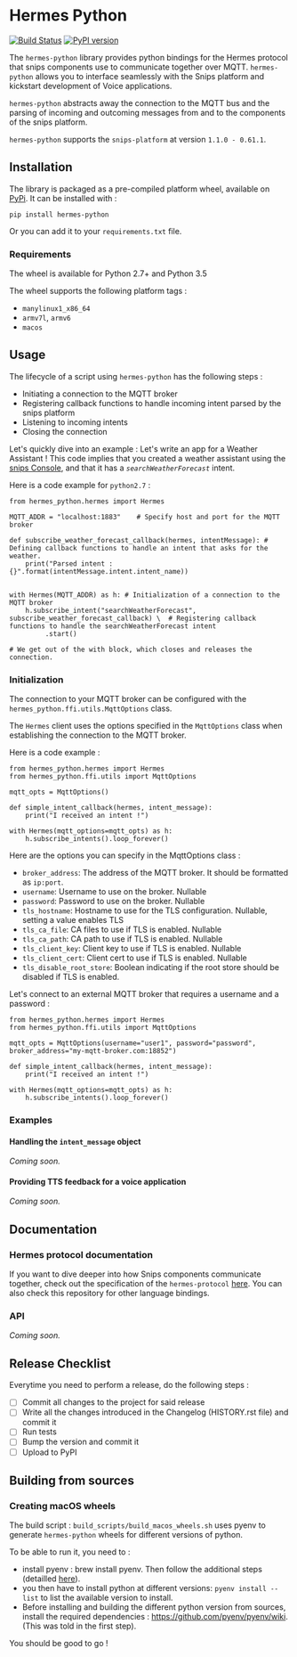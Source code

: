 # Hermes Python 
[![Build Status](https://travis-ci.org/snipsco/hermes-protocol.svg)](https://travis-ci.org/snipsco/hermes-protocol)
[![PyPI version](https://badge.fury.io/py/hermes-python.svg)](https://badge.fury.io/py/hermes-python)

The `hermes-python` library provides python bindings for the Hermes protocol that snips components use to communicate together over MQTT.
`hermes-python` allows you to interface seamlessly with the Snips platform and kickstart development of Voice applications. 

`hermes-python` abstracts away the connection to the MQTT bus and the parsing of incoming and outcoming messages from and to the components of the snips platform. 

`hermes-python` supports the `snips-platform` at version `1.1.0 - 0.61.1`. 
## Installation 
The library is packaged as a pre-compiled platform wheel, available on [PyPi](https://pypi.org/project/hermes-python/).
It can be installed with : 
```
pip install hermes-python
```

Or you can add it to your `requirements.txt` file. 

### Requirements 
The wheel is available for Python 2.7+ and Python 3.5

The wheel supports the following platform tags : 
- `manylinux1_x86_64`
- `armv7l`, `armv6`
- `macos`

## Usage 

The lifecycle of a script using `hermes-python` has the following steps : 
- Initiating a connection to the MQTT broker
- Registering callback functions to handle incoming intent parsed by the snips platform
- Listening to incoming intents
- Closing the connection  

Let's quickly dive into an example : Let's write an app for a Weather Assistant ! 
This code implies that you created a weather assistant using the [snips Console](https://console.snips.ai), and that it has a *`searchWeatherForecast`* intent. 

Here is a code example for `python2.7` : 

```
from hermes_python.hermes import Hermes

MQTT_ADDR = "localhost:1883"	# Specify host and port for the MQTT broker 

def subscribe_weather_forecast_callback(hermes, intentMessage):	# Defining callback functions to handle an intent that asks for the weather. 
	print("Parsed intent : {}".format(intentMessage.intent.intent_name))


with Hermes(MQTT_ADDR) as h: # Initialization of a connection to the MQTT broker
	h.subscribe_intent("searchWeatherForecast", subscribe_weather_forecast_callback) \  # Registering callback functions to handle the searchWeatherForecast intent
         .start() 

# We get out of the with block, which closes and releases the connection. 

```

### Initialization
The connection to your MQTT broker can be configured with the `hermes_python.ffi.utils.MqttOptions` class.

The `Hermes` client uses the options specified in the `MqttOptions` class when establishing the connection to the MQTT broker. 

Here is a code example : 
```
from hermes_python.hermes import Hermes
from hermes_python.ffi.utils import MqttOptions

mqtt_opts = MqttOptions()

def simple_intent_callback(hermes, intent_message):
    print("I received an intent !")

with Hermes(mqtt_options=mqtt_opts) as h:
    h.subscribe_intents().loop_forever()

```

Here are the options you can specify in the MqttOptions class : 
- `broker_address`: The address of the MQTT broker. It should be formatted as `ip:port`. 
- `username`: Username to use on the broker. Nullable
- `password`: Password to use on the broker. Nullable
- `tls_hostname`: Hostname to use for the TLS configuration. Nullable, setting a value enables TLS
- `tls_ca_file`: CA files to use if TLS is enabled. Nullable
- `tls_ca_path`: CA path to use if TLS is enabled. Nullable
- `tls_client_key`: Client key to use if TLS is enabled. Nullable
- `tls_client_cert`: Client cert to use if TLS is enabled. Nullable
- `tls_disable_root_store`: Boolean indicating if the root store should be disabled if TLS is enabled.

Let's connect to an external MQTT broker that requires a username and a password :  

```
from hermes_python.hermes import Hermes
from hermes_python.ffi.utils import MqttOptions

mqtt_opts = MqttOptions(username="user1", password="password", broker_address="my-mqtt-broker.com:18852")

def simple_intent_callback(hermes, intent_message):
    print("I received an intent !")

with Hermes(mqtt_options=mqtt_opts) as h:
    h.subscribe_intents().loop_forever()

```

### Examples 
#### Handling the `intent_message` object
*Coming soon.*

#### Providing TTS feedback for a voice application 
*Coming soon.*

## Documentation
### Hermes protocol documentation 
If you want to dive deeper into how Snips components communicate together, check out the specification of the `hermes-protocol` [here](https://docs.snips.ai/ressources/hermes-protocol). 
You can also check this repository for other language bindings. 

### API
*Coming soon.*

## Release Checklist 

Everytime you need to perform a release, do the following steps : 
- [ ] Commit all changes to the project for said release
- [ ] Write all the changes introduced in the Changelog (HISTORY.rst file) and commit it
- [ ] Run tests
- [ ] Bump the version and commit it
- [ ] Upload to PyPI

## Building from sources
### Creating macOS wheels
The build script : `build_scripts/build_macos_wheels.sh` uses pyenv to generate `hermes-python` wheels for different versions of python. 

To be able to run it, you need to : 
- install pyenv : brew install pyenv. Then follow the additional steps (detailled [here](https://github.com/pyenv/pyenv#basic-github-checkout)). 
- you then have to install python at different versions:  `pyenv install --list` to list the available version to install.
- Before installing and building the different python version from sources, install the required dependencies : https://github.com/pyenv/pyenv/wiki. (This was told in the first step). 

You should be good to go ! 

